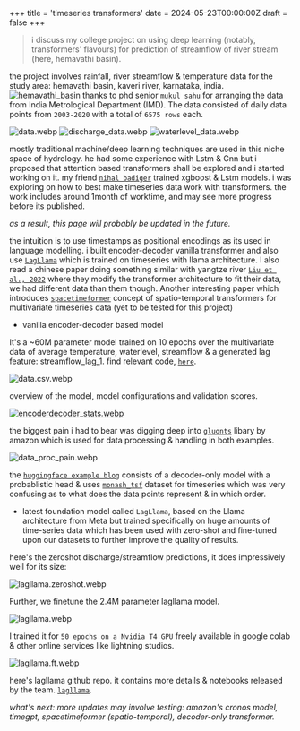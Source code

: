 +++
title = 'timeseries transformers'
date = 2024-05-23T00:00:00Z
draft = false
+++

> i discuss my college project on using deep learning (notably, transformers' flavours) for prediction of streamflow of river stream (here, hemavathi basin).

the project involves rainfall, river streamflow & temperature data for the study area: hemavathi basin, kaveri river, karnataka, india. 
![hemavathi_basin](/assets/timeseries/hemavathi_basin.webp)
thanks to phd senior `mukul sahu` for arranging the data from India Metrological Department (IMD). The data consisted of daily data points from `2003-2020` with a total of `6575 rows` each.

![data.webp](/assets/timeseries/data.webp)
![discharge_data.webp](/assets/timeseries/discharge_data.webp)
![waterlevel_data.webp](/assets/timeseries/waterlevel_data.webp)

mostly traditional machine/deep learning techniques are used in this niche space of hydrology. he had some experience with Lstm & Cnn but i proposed that attention based transformers shall be explored and i started working on it. my friend [`nihal badiger`](https://www.linkedin.com/in/nihal-badiger-a53a61196/) trained xgboost & Lstm models. i was exploring on how to best make timeseries data work with transformers. the work includes around 1month of worktime, and may see more progress before its published.

*as a result, this page will probably be updated in the future.*

the intuition is to use timestamps as positional encodings as its used in language modelling. i built encoder-decoder vanilla transformer and also use [`LagLlama`](https://arxiv.org/abs/2310.08278) which is trained on timeseries with llama architecture. I also read a chinese paper doing something similar with yangtze river [`Liu et al., 2022`](https://www.researchgate.net/publication/361160854_Improved_Transformer_Model_for_Enhanced_Monthly_Streamflow_Predictions_of_the_Yangtze_River) where they modify the transformer architecture to fit their data, we had different data than them though. Another interesting paper which introduces [`spacetimeformer`](https://arxiv.org/abs/2109.12218) concept of spatio-temporal transformers for multivariate timeseries data (yet to be tested for this project)


- vanilla encoder-decoder based model

It's a ~60M parameter model trained on 10 epochs over the multivariate data of average temperature, waterlevel, streamflow & a generated lag feature: streamflow_lag_1. find relevant code, [`here`](https://github.com/sujantkumarkv/timeseries-transformers/tree/main/encoderdecoder).

![data.csv.webp](/assets/timeseries/data.csv.webp)

overview of the model, model configurations and validation scores.

[![encoderdecoder_stats.webp](/assets/timeseries/encoderdecoder_stats.webp)](https://x.com/sujantkumarkv/status/1775881363373388243)

the biggest pain i had to bear was digging deep into [`gluonts`](https://github.com/awslabs/gluonts) libary by amazon which is used for data processing & handling in both examples. 

![data_proc_pain.webp](/assets/timeseries/data_proc_pain.webp)

the [`huggingface example blog`](https://huggingface.co/blog/time-series-transformers) consists of a decoder-only model with a probablistic head & uses [`monash_tsf`](https://huggingface.co/datasets/monash_tsf/viewer/tourism_monthly) dataset for timeseries which was very confusing as to what does the data points represent & in which order.

- latest foundation model called `LagLlama`, based on the Llama architecture from Meta but trained specifically on huge amounts of time-series data which has been used with zero-shot and fine-tuned upon our datasets to further improve the quality of results. 

here's the zeroshot discharge/streamflow predictions, it does impressively well for its size:

![lagllama.zeroshot.webp](/assets/timeseries/lagllama.zeroshot.webp)

Further, we finetune the 2.4M parameter lagllama model.

![lagllama.webp](/assets/timeseries/lagllama.webp)

I trained it for `50 epochs on a Nvidia T4 GPU` freely available in google colab & other online services like lightning studios.

![lagllama.ft.webp](/assets/timeseries/lagllama.ft.webp)

here's lagllama github repo. it contains more details & notebooks released by the team.
[`lagllama`](https://github.com/time-series-foundation-models/lag-llama).

*what's next: more updates may involve testing: amazon's cronos model, timegpt, spacetimeformer (spatio-temporal), decoder-only transformer.* 